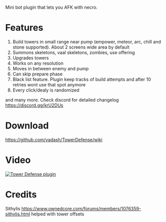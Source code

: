 Mini bot plugin that lets you AFK with necro.

# Features

1. Build towers in small range near pump (empower, meteor, arc, chill and stone supported). About 2 screens wide area by default
2. Summons skeletons, vaal skeletons, zombies, use offering
3. Upgrades towers
4. Works on any resolution
5. Moves in between enemy and pump
6. Can skip prepare phase
7. Black list feature. Plugin keep tracks of build attempts and after 10 retries wont use that spot anymore
8. Every click/dealy is randomized

and many more. Check discord for detailed changelog https://discord.gg/krU2DUs

# Download
https://github.com/vadash/TowerDefense/wiki

# Video

[![Tower Defense plugin](https://i.imgur.com/CiemHav.png)](https://youtu.be/l3qag50mLSs?t=9 "Tower Defense plugin")

# Credits
Sithylis https://www.ownedcore.com/forums/members/1076359-sithylis.html helped with tower offsets
